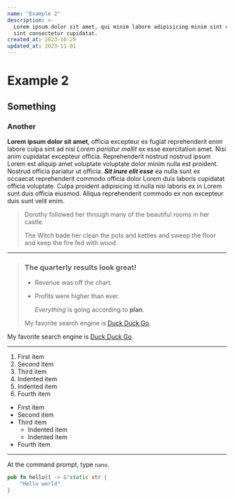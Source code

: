 ```yaml
---
name: "Example 2"
description: >-
  Lorem ipsum dolor sit amet, qui minim labore adipisicing minim sint cillum
  sint consectetur cupidatat.
created_at: 2023-10-29
updated_at: 2023-11-01
---
```


# Example 2

## Something

### Another

**Lorem ipsum dolor sit amet**, officia excepteur ex fugiat reprehenderit enim
labore culpa sint ad nisi _Lorem pariatur mollit_ ex esse exercitation amet. Nisi
anim cupidatat excepteur officia. Reprehenderit nostrud nostrud ipsum Lorem est
aliquip amet voluptate voluptate dolor minim nulla est proident. Nostrud officia
pariatur ut officia. **_Sit irure elit esse_** ea nulla sunt ex occaecat reprehenderit
commodo officia dolor Lorem duis laboris cupidatat officia voluptate. Culpa
proident adipisicing id nulla nisi laboris ex in Lorem sunt duis officia
eiusmod. Aliqua reprehenderit commodo ex non excepteur duis sunt velit enim.

> Dorothy followed her through many of the beautiful rooms in her castle.
>
> The Witch bade her clean the pots and kettles and sweep the floor and keep the
> fire fed with wood.

---

> ### The quarterly results look great!
>
> - Revenue was off the chart.
> - Profits were higher than ever.
>
>   _Everything_ is going according to **plan**.
>
> My favorite search engine is [Duck Duck Go](https://duckduckgo.com).

My favorite search engine is [Duck Duck Go](https://duckduckgo.com).

---

1. First item
1. Second item
1. Third item
1. Indented item
1. Indented item
1. Fourth item

- First item
- Second item
- Third item
  - Indented item
  - Indented item
- Fourth item

---

At the command prompt, type `nano`.

```rust
pub fn hello() -> &'static str {
    "Hello world"
}
```
